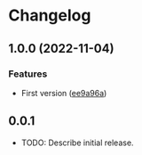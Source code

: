 # Changelog

## 1.0.0 (2022-11-04)


### Features

* First version ([ee9a96a](https://github.com/mcssym/messaging_flutter/commit/ee9a96aecdc385351c4bfbdcc470e36dbdb134a7))

## 0.0.1

* TODO: Describe initial release.
